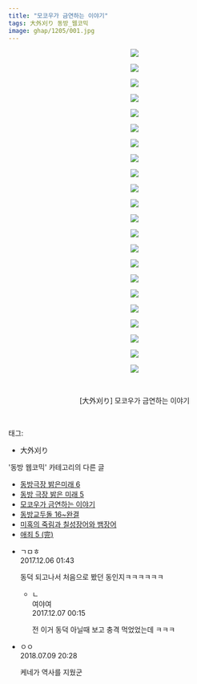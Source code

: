```yaml
---
title: "모코우가 금연하는 이야기"
tags: 大外刈り 동방_웹코믹
image: ghap/1205/001.jpg
---
```

<div class="article">
<p style="text-align: center; clear: none; float: none;"><img src="{{ site.nasurl }}/ghap/1205/001.jpg"/></p>
<p style="text-align: center; clear: none; float: none;"><img src="{{ site.nasurl }}/ghap/1205/002.jpg"/></p>
<p style="text-align: center; clear: none; float: none;"><img src="{{ site.nasurl }}/ghap/1205/003.jpg"/></p>
<p style="text-align: center; clear: none; float: none;"><img src="{{ site.nasurl }}/ghap/1205/004.jpg"/></p>
<p style="text-align: center; clear: none; float: none;"><img src="{{ site.nasurl }}/ghap/1205/005.jpg"/></p>
<p style="text-align: center; clear: none; float: none;"><img src="{{ site.nasurl }}/ghap/1205/006.jpg"/></p>
<p style="text-align: center; clear: none; float: none;"><img src="{{ site.nasurl }}/ghap/1205/007.jpg"/></p>
<p style="text-align: center; clear: none; float: none;"><img src="{{ site.nasurl }}/ghap/1205/008.jpg"/></p>
<p style="text-align: center; clear: none; float: none;"><img src="{{ site.nasurl }}/ghap/1205/009.jpg"/></p>
<p style="text-align: center; clear: none; float: none;"><img src="{{ site.nasurl }}/ghap/1205/010.jpg"/></p>
<p style="text-align: center; clear: none; float: none;"><img src="{{ site.nasurl }}/ghap/1205/011.jpg"/></p>
<p style="text-align: center; clear: none; float: none;"><img src="{{ site.nasurl }}/ghap/1205/012.jpg"/></p>
<p style="text-align: center; clear: none; float: none;"><img src="{{ site.nasurl }}/ghap/1205/013.jpg"/></p>
<p style="text-align: center; clear: none; float: none;"><img src="{{ site.nasurl }}/ghap/1205/014.jpg"/></p>
<p style="text-align: center; clear: none; float: none;"><img src="{{ site.nasurl }}/ghap/1205/015.jpg"/></p>
<p style="text-align: center; clear: none; float: none;"><img src="{{ site.nasurl }}/ghap/1205/016.jpg"/></p>
<p style="text-align: center; clear: none; float: none;"><img src="{{ site.nasurl }}/ghap/1205/017.jpg"/></p>
<p style="text-align: center; clear: none; float: none;"><img src="{{ site.nasurl }}/ghap/1205/018.jpg"/></p>
<p style="text-align: center; clear: none; float: none;"><img src="{{ site.nasurl }}/ghap/1205/019.jpg"/></p>
<p style="text-align: center; clear: none; float: none;"><img src="{{ site.nasurl }}/ghap/1205/020.jpg"/></p>
<p style="text-align: center; clear: none; float: none;"><img src="{{ site.nasurl }}/ghap/1205/021.jpg"/></p>
<p style="text-align: center; clear: none; float: none;"><img src="{{ site.nasurl }}/ghap/1205/022.jpg"/></p>
<p style="text-align: center; clear: none; float: none;"><br/></p>
<p style="text-align: center; clear: none; float: none;">[大外刈り] 모코우가 금연하는 이야기</p>
<p><br/></p>
</div><div class="tagTrail">
<p>태그: </p>
<ul>
<li>大外刈り</li>
</ul>
</div><div class="another">
<p>'동방 웹코믹' 카테고리의 다른 글</p>
<ul>
<li><a href="/2016-07-30-ghap_1246">동방극장 밝은미래 6</a></li>
<li><a href="/2016-07-30-ghap_1233">동방 극장 밝은 미래 5</a></li>
<li><a href="/2016-07-29-ghap_1205">모코우가 금연하는 이야기</a></li>
<li><a href="/2016-07-29-ghap_1204">동방교두돌 16~완결</a></li>
<li><a href="/2016-07-28-ghap_1191">미혹의 죽림과 칠성장어와 뱀장어</a></li>
<li><a href="/2016-07-28-ghap_1185">애죄 5 (完)</a></li>
</ul>
</div><div class="cb_module cb_fluid">
<div class="cb_wrt cb_profile">
<div class="comment">
<ul>
<li class="cb_thumb_off" id="comment15145723">
<div class="cb_comment_area">
<div class="cb_info_area">
<div class="cb_section">
<span class="cb_nick_name">ㄱㅁㅎ</span>
</div>
<div class="cb_section">
<span class="cb_date">2017.12.06 01:43 </span>
</div>
</div>
<div class="cb_dsc_comment">
<p class="cb_dsc">
											동덕 되고나서 처음으로 봤던 동인지ㅋㅋㅋㅋㅋㅋ
										</p>
</div>
<ul>
<li class="cb_thumb_off" id="comment15146455">
<span class="cb_bu_subnode">ㄴ</span>
<div class="cb_comment_area">
<div class="cb_info_area">
<div class="cb_section">
<span class="cb_nick_name">여야여</span>
</div>
<div class="cb_section">
<span class="cb_date">2017.12.07 00:15 </span>
</div>
</div>
<div class="cb_dsc_comment">
<p class="cb_dsc">
																전 이거 동덕 아닐때 보고 충격 먹었었는데 ㅋㅋㅋ
															</p>
</div>
</div>
</li>
</ul>
</div></li>
<li class="cb_thumb_off" id="comment15282840">
<div class="cb_comment_area">
<div class="cb_info_area">
<div class="cb_section">
<span class="cb_nick_name">ㅇㅇ</span>
</div>
<div class="cb_section">
<span class="cb_date">2018.07.09 20:28 </span>
</div>
</div>
<div class="cb_dsc_comment">
<p class="cb_dsc">
											케네가 역사를 지웠군
										</p>
</div>
</div></li>
</ul>
</div>
</div><!-- commentList close -->
</div>
<br/>
<p id="refer"></p>
<br/>
